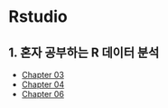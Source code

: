 # Rstudio

## 1. 혼자 공부하는 R 데이터 분석
  * [Chapter 03](file:///C:/Users/DaBin/Desktop/Rstudy/Rstudio/Chapter-03.html)
  * [Chapter 04](file:///C:/Users/DaBin/Desktop/Rstudy/Rstudio/Chapter-04.html)
  * [Chapter 06](file:///C:/Users/DaBin/Desktop/Rstudy/Rstudio/Chpater-06.html)
